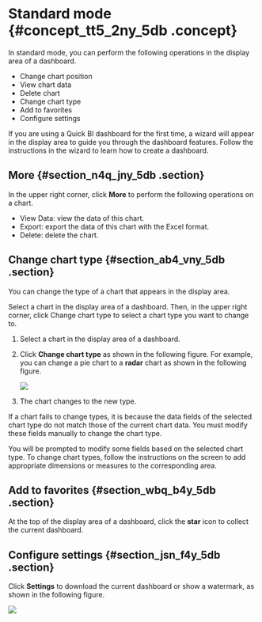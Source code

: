# Standard mode {#concept_tt5_2ny_5db .concept}

In standard mode, you can perform the following operations in the display area of a dashboard.

-   Change chart position
-   View chart data
-   Delete chart
-   Change chart type
-   Add to favorites
-   Configure settings

If you are using a Quick BI dashboard for the first time, a wizard will appear in the display area to guide you through the dashboard features. Follow the instructions in the wizard to learn how to create a dashboard.

## More {#section_n4q_jny_5db .section}

In the upper right corner, click **More** to perform the following operations on a chart.

-   View Data: view the data of this chart.
-   Export: export the data of this chart with the Excel format.
-   Delete: delete the chart.

## Change chart type {#section_ab4_vny_5db .section}

You can change the type of a chart that appears in the display area.

Select a chart in the display area of a dashboard. Then, in the upper right corner, click Change chart type to select a chart type you want to change to.

1.  Select a chart in the display area of a dashboard.
2.  Click **Change chart type** as shown in the following figure. For example, you can change a pie chart to a **radar** chart as shown in the following figure.

    ![](http://static-aliyun-doc.oss-cn-hangzhou.aliyuncs.com/assets/img/9119/15469260166949_en-US.png)

3.  The chart changes to the new type.

If a chart fails to change types, it is because the data fields of the selected chart type do not match those of the current chart data. You must modify these fields manually to change the chart type.

You will be prompted to modify some fields based on the selected chart type. To change chart types, follow the instructions on the screen to add appropriate dimensions or measures to the corresponding area.

## Add to favorites {#section_wbq_b4y_5db .section}

At the top of the display area of a dashboard, click the **star** icon to collect the current dashboard.

## Configure settings {#section_jsn_f4y_5db .section}

Click **Settings** to download the current dashboard or show a watermark, as shown in the following figure.

![](http://static-aliyun-doc.oss-cn-hangzhou.aliyuncs.com/assets/img/9119/15469260176948_en-US.png)

